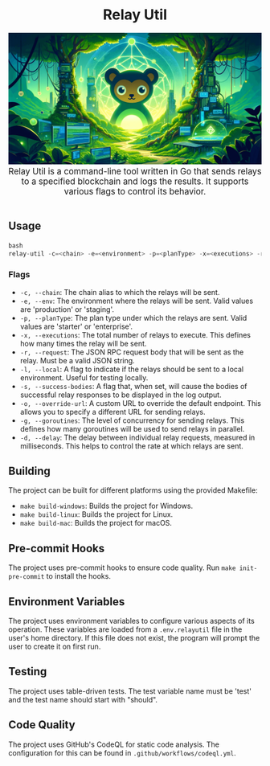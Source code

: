 <div align="center">
    <h1>Relay Util</h1>
    <img src=".github/relay-util.png" alt="Relay Util logo" width="600"/>
    <big>
    <br/>
Relay Util is a command-line tool written in Go that sends relays to a specified blockchain and logs the results. It supports various flags to control its behavior.</big>
</div>
<br/>

## Usage

```go
bash
relay-util -c=<chain> -e=<environment> -p=<planType> -x=<executions> -r=<request> [-l] [-s] [-o=<overrideURL>] [-g=<goroutines>] [-d=<delay>]
```

### Flags

- `-c, --chain`: The chain alias to which the relays will be sent.
- `-e, --env`: The environment where the relays will be sent. Valid values are 'production' or 'staging'.
- `-p, --planType`: The plan type under which the relays are sent. Valid values are 'starter' or 'enterprise'.
- `-x, --executions`: The total number of relays to execute. This defines how many times the relay will be sent.
- `-r, --request`: The JSON RPC request body that will be sent as the relay. Must be a valid JSON string.
- `-l, --local`: A flag to indicate if the relays should be sent to a local environment. Useful for testing locally.
- `-s, --success-bodies`: A flag that, when set, will cause the bodies of successful relay responses to be displayed in the log output.
- `-o, --override-url`: A custom URL to override the default endpoint. This allows you to specify a different URL for sending relays.
- `-g, --goroutines`: The level of concurrency for sending relays. This defines how many goroutines will be used to send relays in parallel.
- `-d, --delay`: The delay between individual relay requests, measured in milliseconds. This helps to control the rate at which relays are sent.

## Building

The project can be built for different platforms using the provided Makefile:

- `make build-windows`: Builds the project for Windows.
- `make build-linux`: Builds the project for Linux.
- `make build-mac`: Builds the project for macOS.

## Pre-commit Hooks

The project uses pre-commit hooks to ensure code quality. Run `make init-pre-commit` to install the hooks.

## Environment Variables

The project uses environment variables to configure various aspects of its operation. These variables are loaded from a `.env.relayutil` file in the user's home directory. If this file does not exist, the program will prompt the user to create it on first run.

## Testing

The project uses table-driven tests. The test variable name must be 'test' and the test name should start with "should".

## Code Quality

The project uses GitHub's CodeQL for static code analysis. The configuration for this can be found in `.github/workflows/codeql.yml`.
